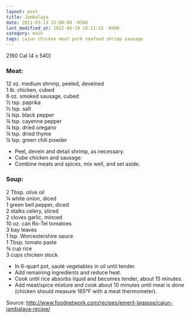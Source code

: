 ```yaml
---
layout: post
title: Jambalaya
date: 2011-03-13 12:00:00 -0500
last_modified_at: 2022-06-19 10:11:15 -0400
category: main
tags: cajun chicken meat pork seafood shrimp sausage
---
```

2160 Cal (4 x 540)

### Meat:

12 oz. medium shrimp, peeled, deveined  
1 lb. chicken, cubed  
6 oz. smoked sausage, cubed  
½ tsp. paprika  
½ tsp. salt  
¼ tsp. black pepper  
¼ tsp. cayenne pepper  
¼ tsp. dried oregano  
¼ tsp. dried thyme  
¼ tsp. green chili powder  

* Peel, devein and detail shrimp, as necessary.
* Cube chicken and sausage.
* Combine meats and spices, mix well, and set aside.

### Soup:

2 Tbsp. olive oil  
¼ white onion, diced  
1 green bell pepper, diced  
2 stalks celery, sliced  
2 cloves garlic, minced  
10 oz. can Ro-Tel tomatoes  
3 bay leaves  
1 tsp. Worcestershire sauce  
1 Tbsp. tomato paste  
¾ cup rice  
3 cups chicken stock  

* In 6-quart pot, sauté vegetables in oil until tender.
* Add remaining ingredients and reduce heat.
* Cook until rice absorbs liquid and becomes tender, about 15 minutes.
* Add meat/spice mixture and cook about 10 minutes until meat is done (chicken should measure 165°F with a meat thermometer).

Source: <http://www.foodnetwork.com/recipes/emeril-lagasse/cajun-jambalaya-recipe/>
